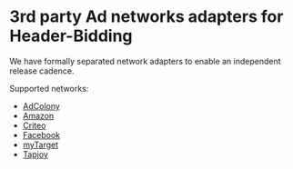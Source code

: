 # 3rd party Ad networks adapters for Header-Bidding

We have formally separated network adapters to enable an independent release cadence.

Supported networks:
* [AdColony](adcolony)
* [Amazon](amazon)
* [Criteo](criteo)
* [Facebook](facebook)
* [myTarget](my_target)
* [Tapjoy](tapjoy)